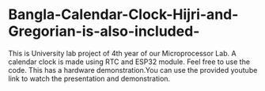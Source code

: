 # Bangla-Calendar-Clock-Hijri-and-Gregorian-is-also-included-
This is University lab project of 4th year of our Microprocessor Lab. A calendar clock is made using RTC and ESP32 module. Feel free to use the code.
This has a hardware demonstration.You can use the provided youtube link to watch the presentation and demonstration.
